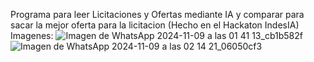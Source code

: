 Programa para leer Licitaciones y Ofertas mediante IA y comparar para sacar la mejor oferta para la licitacion
(Hecho en el Hackaton IndesIA)
Imagenes:
![Imagen de WhatsApp 2024-11-09 a las 01 41 13_cb1b582f](https://github.com/user-attachments/assets/2cd8629c-7d2b-4fbb-b268-b7c9cb38691b)
![Imagen de WhatsApp 2024-11-09 a las 02 14 21_06050cf3](https://github.com/user-attachments/assets/3a0bd750-998f-43c0-ba70-0c510ff76555)
